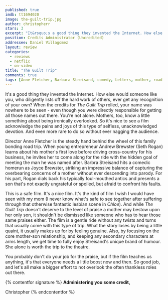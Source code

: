 ```yaml
---
published: true
imdb: tt1694020
image: the-guilt-trip.jpg
author: christopherr
stars: 3
excerpt: "It&rsquo;s a good thing they invented the Internet. How else would someone like you, who diligently lists off the hard work of others, ever get any recognition of your own? When the credits for <em>The Guilt Trip</em> rolled, your name was nowhere to be seen &ndash; even though you were directly responsible for getting all those names out there."
position: Credits Administrator (Uncredited)
addressee: Daniel Villagomez
layout: review
categories: 
  - reviews
  - netflix
  - on-video
title: "The Guilt Trip"
comments: true
tags: [Anne Fletcher, Barbara Streisand, comedy, Letters, mother, road trip, Seth Rogan, son, The Guilt Trip]
---
```


It's a good thing they invented the Internet. How else would someone like you, who diligently lists off the hard work of others, ever get any recognition of your own? When the credits for _The Guilt Trip_ rolled, your name was nowhere to be seen - even though you were directly responsible for getting all those names out there. You're not alone. Mothers, too, know a little something about being ironically overlooked. So it's nice to see a film acknowledge the pains and joys of this type of selfless, unacknowledged devotion. And even more rare to do so without ever nagging the audience.

Director Anne Fletcher is the steady hand behind the wheel of this family bonding road trip. When young entrepreneur Andrew Brewster (Seth Rogan) learns about his mother's first love before driving cross-country for his business, he invites her to come along for the ride with the hidden goal of meeting the man he was named after. Barbra Streisand hits a comedic homerun as Joyce Brewster, striking an impressive balance of capturing the overbearing concerns of a mother without ever descending into parody. For his part, Rogan dials back his typically foul-mouthed antics and presents a son that's not exactly ungrateful or spoiled, but afraid to confront his faults.

This is a safe film. It's a nice film. It's the kind of film I wish I would have seen with my mom (I never know what's safe to see together after suffering through that otherwise fantastic lesbian scene in _Chloe_). And while _The Guilt Trip_ doesn't deserve to the level of praise a mother may bestow upon her only son, it shouldn't be dismissed like someone who has to hear those same praises either. The film is a gentle ride without any twists and turns that usually come with this type of trip. What the story loses by being a little quaint, it usually makes up for by feeling genuine. Also, by focusing on the core mother-son relationship, and keeping any secondary characters at arms length, we get time to fully enjoy Streisand's unique brand of humour. She alone is worth the trip to the theatre.

You probably don't do your job for the praise, but if the film teaches us anything, it's that everyone needs a little boost now and then. So good job, and let's all make a bigger effort to not overlook the often thankless roles out there.

{% contentfor signature %}
**Administering you some credit,**

Christopher
{% endcontentfor %}